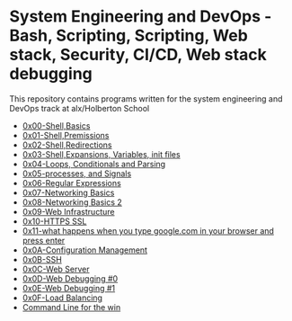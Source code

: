 # System Engineering and DevOps - Bash, Scripting, Scripting, Web stack, Security, CI/CD, Web stack debugging

This repository contains programs written for the system engineering and DevOps
track at alx/Holberton School

- [0x00-Shell,Basics](./0x00-shell_basics)
- [0x01-Shell,Premissions](./0x01-shell_permissions)
- [0x02-Shell,Redirections](./0x02-shell_redirections)
- [0x03-Shell,Expansions, Variables, init files](./0x03-shell_variables_expansions)
- [0x04-Loops, Conditionals and Parsing](./0x04-loops_conditions_and_parsing)
- [0x05-processes, and Signals](./0x05-processes_and_signals)
- [0x06-Regular Expressions](./0x06-regular_expressions)
- [0x07-Networking Basics](./0x07-networking_basics)
- [0x08-Networking Basics 2](./0x08-networking_basics_2)
- [0x09-Web Infrastructure](./0x09-web_infrastructure_design)
- [0x10-HTTPS SSL](./0x10-https_ssl)
- [0x11-what happens when you type google.com in your browser and press enter](./0x11-what_happens_when_your_type_google_com_in_your_browser_and_press_enter/)
- [0x0A-Configuration Management](./0x0A-configuration_management)
- [0x0B-SSH](./0x0B-ssh)
- [0x0C-Web Server](./0x0C-web_server)
- [0x0D-Web Debugging #0](./0x0D-web_stack_debugging_0)
- [0x0E-Web Debugging #1](./0x0E-web_stack_debugging_1)
- [0x0F-Load Balancing](./0x0F-load_balancer)
- [Command Line for the win](./command_line_for_the_win)
